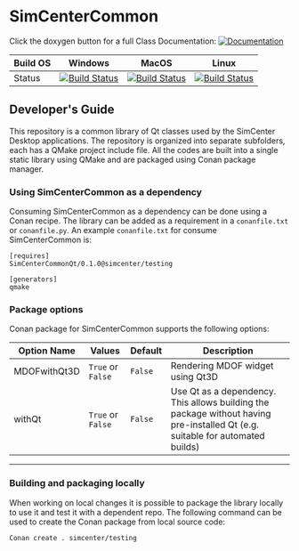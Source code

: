 # SimCenterCommon

Click the doxygen button for a full Class Documentation: [![Documentation](https://img.shields.io/badge/docs-doxygen-blue.svg)]( https://nheri-simcenter.github.io/SimCenterCommon/index.html)

|Build OS|Windows|MacOS|Linux|
|---|---|---|---|
|Status|[![Build Status](https://el7addad.visualstudio.com/NHERI%20SimCenter/_apis/build/status/el7addad.SimCenterCommon?branchName=master&jobName=Job&configuration=Job%20windows)](https://el7addad.visualstudio.com/NHERI%20SimCenter/_build/latest?definitionId=2&branchName=master)|[![Build Status](https://el7addad.visualstudio.com/NHERI%20SimCenter/_apis/build/status/el7addad.SimCenterCommon?branchName=master&jobName=Job&configuration=Job%20macHighSierra)](https://el7addad.visualstudio.com/NHERI%20SimCenter/_build/latest?definitionId=2&branchName=master)|[![Build Status](https://el7addad.visualstudio.com/NHERI%20SimCenter/_apis/build/status/el7addad.SimCenterCommon?branchName=master&jobName=Job&configuration=Job%20linux)](https://el7addad.visualstudio.com/NHERI%20SimCenter/_build/latest?definitionId=2&branchName=master)|

## Developer's Guide

This repository is a common library of Qt classes used by the SimCenter Desktop applications.
The repository is organized into separate subfolders, each has a QMake project include file.
All the codes are built into a single static library using QMake and are packaged using Conan package manager.

### Using SimCenterCommon as a dependency

Consuming SimCenterCommon as a dependency can be done using a Conan recipe. The library can be added as a requirement in a ```conanfile.txt``` or ```conanfile.py```. An example ```conanfile.txt``` for consume SimCenterCommon is:

```
[requires]
SimCenterCommonQt/0.1.0@simcenter/testing

[generators]
qmake
```

### Package options

Conan package for SimCenterCommon supports the following options:

|Option Name|Values|Default|Description|
|---|---|---|---|
|MDOFwithQt3D|```True``` or ```False``` |```False```| Rendering MDOF widget using Qt3D|
|withQt|```True``` or ```False```|```False```|Use Qt as a dependency. This allows building the package without having pre-installed Qt (e.g. suitable for automated builds)|
---

### Building and packaging locally
When working on local changes it is possible to package the library locally to use it and test it with a dependent repo. The following command can be used to create the Conan package from local source code:
```
Conan create . simcenter/testing
```
